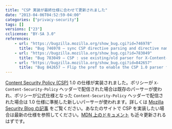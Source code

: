```yaml
---
title: "CSP 実装が最終仕様に合わせて更新されました"
date: "2013-04-06T04:52:59-04:00"
categories: ["privacy-security"]
tags: []
versions: ["23"]
cclicense: "BY-SA 3.0"
references:
    - url: "https://bugzilla.mozilla.org/show_bug.cgi?id=746978"
      title: "Bug 746978 – sync CSP directive parsing and directive names with w3c CSP 1.0 spec"
    - url: "https://bugzilla.mozilla.org/show_bug.cgi?id=783049"
      title: "Bug 783049 – CSP : use existing/old parser for X-Content-Security-Policy header, new/CSP 1.0 spec compliant parser for Content-Security-Policy header"
    - url: "https://bugzilla.mozilla.org/show_bug.cgi?id=842657"
      title: "Bug 842657 – Flip the pref to enable the CSP 1.0 parser for Firefox"
---
```

[Content Security Policy (CSP)](https://developer.mozilla.org/docs/Security/CSP) 1.0 の仕様が実装されました。ポリシーが `X-Content-Security-Policy` ヘッダーで配信された場合は既存のパーサーが使われ、ポリシーが公式仕様となった `Content-Security-Policy` ヘッダーで配信された場合は 1.0 仕様に準拠した新しいパーサーが使われます。詳しくは [Mozilla Security Blog の記事](https://blog.mozilla.org/security/2013/06/11/content-security-policy-1-0-lands-in-firefox/) をご覧ください。あなたのサイトで CSP を実装したい場合は最新の仕様を参照してください。[MDN 上のドキュメント](https://developer.mozilla.org/docs/Security/CSP) も近々更新されるはずです。
